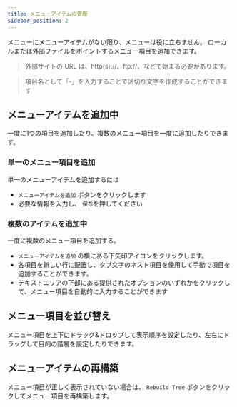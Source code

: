```yaml
---
title: メニューアイテムの管理
sidebar_position: 2
---
```


メニューにメニューアイテムがない限り、メニューは役に立ちません。 ローカルまたは外部ファイルをポイントするメニュー項目を追加できます。

> 外部サイトの URL は、http(s)://、ftp://、などで始まる必要があります。

> 項目名として「-」を入力することで区切り文字を作成することができます

## メニューアイテムを追加中
一度に1つの項目を追加したり、複数のメニュー項目を一度に追加したりできます。

### 単一のメニュー項目を追加
単一のメニューアイテムを追加するには
* `メニューアイテムを追加` ボタンをクリックします
* 必要な情報を入力し、 `保存`を押してください

### 複数のアイテムを追加中
一度に複数のメニュー項目を追加する。
* `メニューアイテムを追加` の横にある下矢印アイコンをクリックします。
* 各項目を新しい行に配置し、タブ文字のネスト項目を使用して手動で項目を追加することができます。
* テキストエリアの下部にある提供されたオプションのいずれかをクリックして、メニュー項目を自動的に入力することができます

## メニュー項目を並び替え
メニュー項目を上下にドラッグ&ドロップして表示順序を設定したり、左右にドラッグして目的の階層を設定したりできます。

## メニューアイテムの再構築
メニュー項目が正しく表示されていない場合は、 `Rebuild Tree` ボタンをクリックしてメニュー項目を再構築します。

